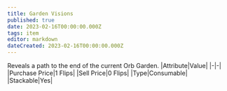 ```yaml
---
title: Garden Visions
published: true
date: 2023-02-16T00:00:00.000Z
tags: item
editor: markdown
dateCreated: 2023-02-16T00:00:00.000Z
---
```


Reveals a path to the end of the current Orb Garden.
|Attribute|Value|
|-|-|
|Purchase Price|1 Flips|
|Sell Price|0 Flips|
|Type|Consumable|
|Stackable|Yes|

